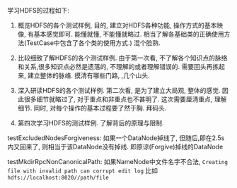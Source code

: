 学习HDFS的过程如下:
1. 概览HDFS的各个测试样例,  目的, 建立对HDFS各种功能, 操作方式的基本映像, 有基本感觉即可. 能懂就懂, 不能懂就略过.
   相当了解各基础类的正确使用方法(TestCase中包含了各个类的使用方式.)  混个脸熟. 

2. 比较细致了解HDFS的各个测试样例. 由于第一次看, 不了解各个知识点的脉络和关系,很多知识点必然是遗落的, 不理解的或者理解错误的.
   需要回头再拣起来, 建立整体的脉络.  摸清有哪些门路, ,几个山头.

3. 深入研读HDFS的各个测试样例. 第二次看, 是为了建立大局观, 整体的感觉. 因此很多细节就略过了, 对于重点和非重点也不甚明了. 
   这次需要厘清重点, 理解细节. 同时, 对每个操作的基本过程要了然于胸.  拜码头.

4. 第四次学习HDFS的测试样例. 了解背后的原理与限制. 

testExcludedNodesForgiveness:  如果一个DataNode掉线了, 但随后,即在2.5s内又回来了, 则相当于该DataNode没有掉线. 即原谅(Forgive)掉线的DataNode

testMkdirRpcNonCanonicalPath: 如果NameNode中文件名字不合法, `Creating file with invalid path can corrupt edit log` 比如` hdfs://localhost:8020//path/file`

